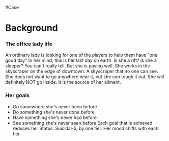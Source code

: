 #Case 

# Background
### The office lady life
An ordinary lady is looking for one of the players to help them have "one good day"
In her mind, this is her last day on earth.
Is she a rift? Is she a sleeper? You can't really tell. But she is paying well.
She works in the skyscraper on the edge of downtown.
A skyscraper that no one can see.
She does not want to go anywhere near it, but she can tough it out. She will definitely NOT go inside.
It is the source of her ailment.

### Her goals
- Go somewhere she's never been before
- Do something she's never done before
- Have something she's never had before
- See something she's never seen before
Each goal that is achieved reduces her Status: Suicidal-5, by one tier. Her mood shifts with each tier.
